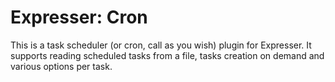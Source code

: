 # Expresser: Cron

This is a task scheduler (or cron, call as you wish) plugin for Expresser.
It supports reading scheduled tasks from a file, tasks creation on demand
and various options per task.

